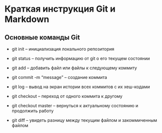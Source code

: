 # Краткая инструкция Git и Markdown

## Основные команды Git

* git init – инициализация локального репозитория

* git status – получить информацию от git о его текущем состоянии

* git add – добавить файл или файлы к следующему коммиту

* git commit -m “message” – создание коммита

* git log – вывод на экран истории всех коммитов с их хеш-кодами

* git checkout – переход от одного коммита к другому

* git checkout master – вернуться к актуальному состоянию и продолжить работу

* git diff – увидеть разницу между текущим файлом и закоммиченным файлом
